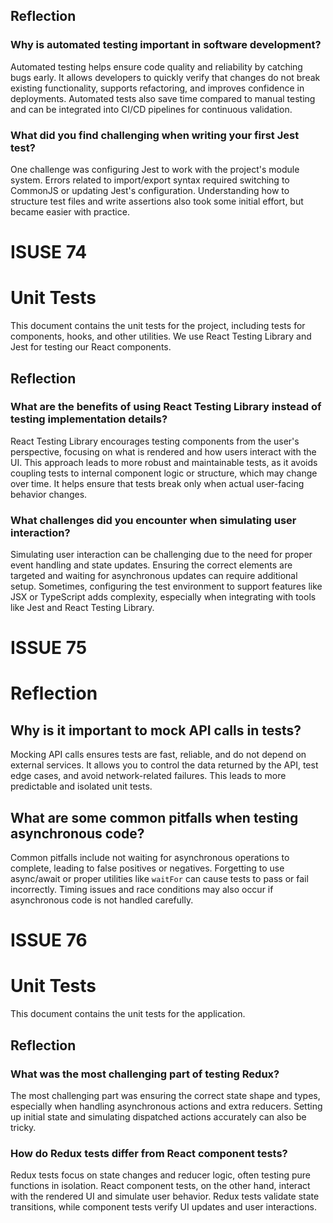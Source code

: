 ## Reflection

### Why is automated testing important in software development?

Automated testing helps ensure code quality and reliability by catching bugs early. It allows developers to quickly verify that changes do not break existing functionality, supports refactoring, and improves confidence in deployments. Automated tests also save time compared to manual testing and can be integrated into CI/CD pipelines for continuous validation.

### What did you find challenging when writing your first Jest test?

One challenge was configuring Jest to work with the project's module system. Errors related to import/export syntax required switching to CommonJS or updating Jest's configuration. Understanding how to structure test files and write assertions also took some initial effort, but became easier with practice.

# ISUSE 74

# Unit Tests

This document contains the unit tests for the project, including tests for components, hooks, and other utilities. We use React Testing Library and Jest for testing our React components.

## Reflection

### What are the benefits of using React Testing Library instead of testing implementation details?

React Testing Library encourages testing components from the user's perspective, focusing on what is rendered and how users interact with the UI. This approach leads to more robust and maintainable tests, as it avoids coupling tests to internal component logic or structure, which may change over time. It helps ensure that tests break only when actual user-facing behavior changes.

### What challenges did you encounter when simulating user interaction?

Simulating user interaction can be challenging due to the need for proper event handling and state updates. Ensuring the correct elements are targeted and waiting for asynchronous updates can require additional setup. Sometimes, configuring the test environment to support features like JSX or TypeScript adds complexity, especially when integrating with tools like Jest and React Testing Library.

# ISSUE 75

# Reflection

## Why is it important to mock API calls in tests?

Mocking API calls ensures tests are fast, reliable, and do not depend on external services. It allows you to control the data returned by the API, test edge cases, and avoid network-related failures. This leads to more predictable and isolated unit tests.

## What are some common pitfalls when testing asynchronous code?

Common pitfalls include not waiting for asynchronous operations to complete, leading to false positives or negatives. Forgetting to use async/await or proper utilities like `waitFor` can cause tests to pass or fail incorrectly. Timing issues and race conditions may also occur if asynchronous code is not handled carefully.

# ISSUE 76

# Unit Tests

This document contains the unit tests for the application.

## Reflection

### What was the most challenging part of testing Redux?

The most challenging part was ensuring the correct state shape and types, especially when handling asynchronous actions and extra reducers. Setting up initial state and simulating dispatched actions accurately can also be tricky.

### How do Redux tests differ from React component tests?

Redux tests focus on state changes and reducer logic, often testing pure functions in isolation. React component tests, on the other hand, interact with the rendered UI and simulate user behavior. Redux tests validate state transitions, while component tests verify UI updates and user interactions.
